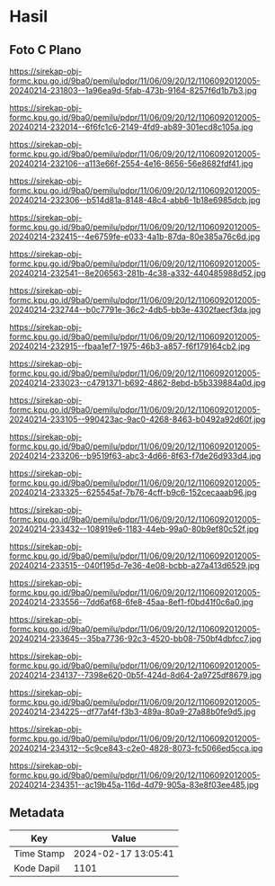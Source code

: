# Hasil

## Foto C Plano

https://sirekap-obj-formc.kpu.go.id/9ba0/pemilu/pdpr/11/06/09/20/12/1106092012005-20240214-231803--1a96ea9d-5fab-473b-9164-8257f6d1b7b3.jpg

https://sirekap-obj-formc.kpu.go.id/9ba0/pemilu/pdpr/11/06/09/20/12/1106092012005-20240214-232014--6f6fc1c6-2149-4fd9-ab89-301ecd8c105a.jpg

https://sirekap-obj-formc.kpu.go.id/9ba0/pemilu/pdpr/11/06/09/20/12/1106092012005-20240214-232106--a113e66f-2554-4e16-8656-56e8682fdf41.jpg

https://sirekap-obj-formc.kpu.go.id/9ba0/pemilu/pdpr/11/06/09/20/12/1106092012005-20240214-232306--b514d81a-8148-48c4-abb6-1b18e6985dcb.jpg

https://sirekap-obj-formc.kpu.go.id/9ba0/pemilu/pdpr/11/06/09/20/12/1106092012005-20240214-232415--4e6759fe-e033-4a1b-87da-80e385a76c6d.jpg

https://sirekap-obj-formc.kpu.go.id/9ba0/pemilu/pdpr/11/06/09/20/12/1106092012005-20240214-232541--8e206563-281b-4c38-a332-440485988d52.jpg

https://sirekap-obj-formc.kpu.go.id/9ba0/pemilu/pdpr/11/06/09/20/12/1106092012005-20240214-232744--b0c7791e-36c2-4db5-bb3e-4302faecf3da.jpg

https://sirekap-obj-formc.kpu.go.id/9ba0/pemilu/pdpr/11/06/09/20/12/1106092012005-20240214-232915--fbaa1ef7-1975-46b3-a857-f6f179164cb2.jpg

https://sirekap-obj-formc.kpu.go.id/9ba0/pemilu/pdpr/11/06/09/20/12/1106092012005-20240214-233023--c4791371-b692-4862-8ebd-b5b339884a0d.jpg

https://sirekap-obj-formc.kpu.go.id/9ba0/pemilu/pdpr/11/06/09/20/12/1106092012005-20240214-233105--990423ac-9ac0-4268-8463-b0492a92d60f.jpg

https://sirekap-obj-formc.kpu.go.id/9ba0/pemilu/pdpr/11/06/09/20/12/1106092012005-20240214-233206--b9519f63-abc3-4d66-8f63-f7de26d933d4.jpg

https://sirekap-obj-formc.kpu.go.id/9ba0/pemilu/pdpr/11/06/09/20/12/1106092012005-20240214-233325--625545af-7b76-4cff-b9c6-152cecaaab96.jpg

https://sirekap-obj-formc.kpu.go.id/9ba0/pemilu/pdpr/11/06/09/20/12/1106092012005-20240214-233432--108919e6-1183-44eb-99a0-80b9ef80c52f.jpg

https://sirekap-obj-formc.kpu.go.id/9ba0/pemilu/pdpr/11/06/09/20/12/1106092012005-20240214-233515--040f195d-7e36-4e08-bcbb-a27a413d6529.jpg

https://sirekap-obj-formc.kpu.go.id/9ba0/pemilu/pdpr/11/06/09/20/12/1106092012005-20240214-233556--7dd6af68-6fe8-45aa-8ef1-f0bd41f0c6a0.jpg

https://sirekap-obj-formc.kpu.go.id/9ba0/pemilu/pdpr/11/06/09/20/12/1106092012005-20240214-233645--35ba7736-92c3-4520-bb08-750bf4dbfcc7.jpg

https://sirekap-obj-formc.kpu.go.id/9ba0/pemilu/pdpr/11/06/09/20/12/1106092012005-20240214-234137--7398e620-0b5f-424d-8d64-2a9725df8679.jpg

https://sirekap-obj-formc.kpu.go.id/9ba0/pemilu/pdpr/11/06/09/20/12/1106092012005-20240214-234225--df77af4f-f3b3-489a-80a9-27a88b0fe9d5.jpg

https://sirekap-obj-formc.kpu.go.id/9ba0/pemilu/pdpr/11/06/09/20/12/1106092012005-20240214-234312--5c9ce843-c2e0-4828-8073-fc5066ed5cca.jpg

https://sirekap-obj-formc.kpu.go.id/9ba0/pemilu/pdpr/11/06/09/20/12/1106092012005-20240214-234351--ac19b45a-116d-4d79-905a-83e8f03ee485.jpg


## Metadata

| Key        | Value               |
| ---------- | ------------------- |
| Time Stamp | 2024-02-17 13:05:41 |
| Kode Dapil | 1101                |



